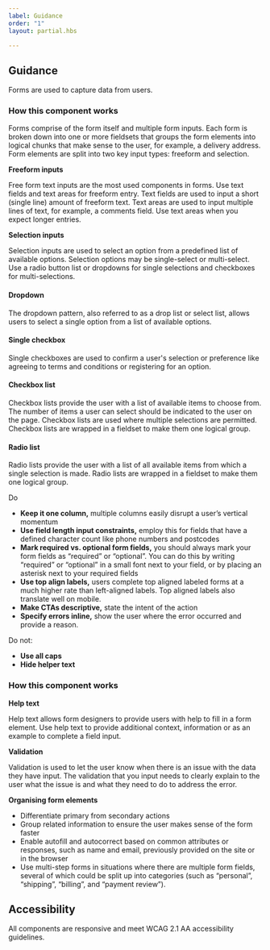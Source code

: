```yaml
---
label: Guidance
order: "1"
layout: partial.hbs

---
```

## Guidance

Forms are used to capture data from users. 

### How this component works

Forms comprise of the form itself and multiple form inputs. Each form is broken down into one or more fieldsets that groups the form elements into logical chunks that make sense to the user, for example, a delivery address. Form elements are split into two key input types: freeform and selection.

**Freeform inputs**

Free form text inputs are the most used components in forms. Use text fields and text areas for freeform entry. Text fields are used to input a short (single line) amount of freeform text. Text areas are used to input multiple lines of text, for example, a comments field. Use text areas when you expect longer entries.

**Selection inputs**

Selection inputs are used to select an option from a predefined list of available options. Selection options may be single-select or multi-select. Use a radio button list or dropdowns for single selections and checkboxes for multi-selections.

#### Dropdown

The dropdown pattern, also referred to as a drop list or select list, allows users to select a single option from a list of available options.

#### Single checkbox

Single checkboxes are used to confirm a user's selection or preference like agreeing to terms and conditions or registering for an option.

#### Checkbox list

Checkbox lists provide the user with a list of available items to choose from. The number of items a user can select should be indicated to the user on the page. Checkbox lists are used where multiple selections are permitted. Checkbox lists are wrapped in a fieldset to make them one logical group.

#### Radio list

Radio lists provide the user with a list of all available items from which a single selection is made. Radio lists are wrapped in a fieldset to make them one logical group.

Do

* **Keep it one column,** multiple columns easily disrupt a user’s vertical momentum
* **Use field length input constraints,** employ this for fields that have a defined character count like phone numbers and postcodes
* **Mark required vs. optional form fields,** you should always mark your form fields as “required” or “optional”. You can do this by writing “required” or “optional” in a small font next to your field, or by placing an asterisk next to your required fields
* **Use top align labels,** users complete top aligned labeled forms at a much higher rate than left-aligned labels. Top aligned labels also translate well on mobile. 
* **Make CTAs descriptive,** state the intent of the action
* **Specify errors inline,** show the user where the error occurred and provide a reason.

Do not:

* **Use all caps**
* **Hide helper text**

### How this component works

**Help text**

Help text allows form designers to provide users with help to fill in a form element. Use help text to provide additional context, information or as an example to complete a field input.

**Validation**

Validation is used to let the user know when there is an issue with the data they have input. The validation that you input needs to clearly explain to the user what the issue is and what they need to do to address the error.

**Organising form elements**

* Differentiate primary from secondary actions
* Group related information to ensure the user makes sense of the form faster
* Enable autofill and autocorrect based on common attributes or responses, such as name and email, previously provided on the site or in the browser
* Use multi-step forms in situations where there are multiple form fields, several of which could be split up into categories (such as “personal”, “shipping”, “billing”, and “payment review”).

## Accessibility

All components are responsive and meet WCAG 2.1 AA accessibility guidelines.